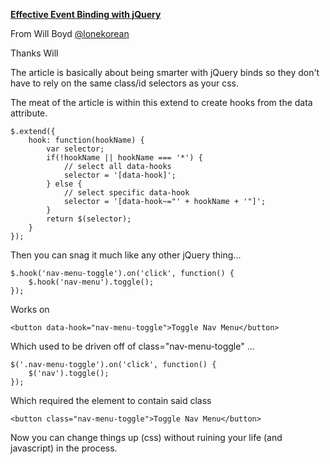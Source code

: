 **[Effective Event Binding with jQuery](http://www.sitepoint.com/effective-event-binding-jquery/)**

From Will Boyd [@lonekorean](https://github.com/lonekorean)


Thanks Will

The article is basically about being smarter with jQuery binds so they don't have to rely on the same class/id selectors as your css.


The meat of the article is within this extend to create hooks from the data attribute.
```
$.extend({
    hook: function(hookName) {
        var selector;
        if(!hookName || hookName === '*') {
            // select all data-hooks
            selector = '[data-hook]';
        } else {
            // select specific data-hook
            selector = '[data-hook~="' + hookName + '"]';
        }
        return $(selector);
    }
});
```



Then you can snag it much like any other jQuery thing...
```
$.hook('nav-menu-toggle').on('click', function() {
    $.hook('nav-menu').toggle();
});
```

Works on
```
<button data-hook="nav-menu-toggle">Toggle Nav Menu</button>
```



Which used to be driven off of class="nav-menu-toggle" ...

```
$('.nav-menu-toggle').on('click', function() {
    $('nav').toggle();
});

```
Which required the element to contain said class
```
<button class="nav-menu-toggle">Toggle Nav Menu</button>
```


Now you can change things up (css) without ruining your life (and javascript) in the process.


